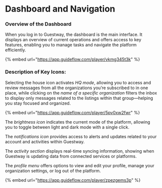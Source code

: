# Dashboard and Navigation

### Overview of the Dashboard

When you log in to Guestway, the dashboard is the main interface. It displays an overview of current operations and offers access to key features, enabling you to manage tasks and navigate the platform efficiently.

{% embed url="https://app.guideflow.com/player/vkmg345t3k" %}

### Description of Key Icons:&#x20;

Selecting the house icon activates _HQ mode_, allowing you to access and review messages from all the organizations you’re subscribed to in one place, while clicking on the _name of a specific organization_ filters the inbox to display only messages related to the listings within that group—helping you stay focused and organized.

{% embed url="https://app.guideflow.com/player/5pv0xw2fwr" %}

The _brightness icon_ indicates the current mode of the platform, allowing you to toggle between light and dark mode with a single click.

The _notifications icon_ provides access to alerts and updates related to your account and activities within Guestway.

The _activity section_ displays real-time syncing information, showing when Guestway is updating data from connected services or platforms.

The _profile menu_ offers options to view and edit your profile, manage your organization settings, or log out of the platform.

{% embed url="https://app.guideflow.com/player/zpezgems3p" %}
